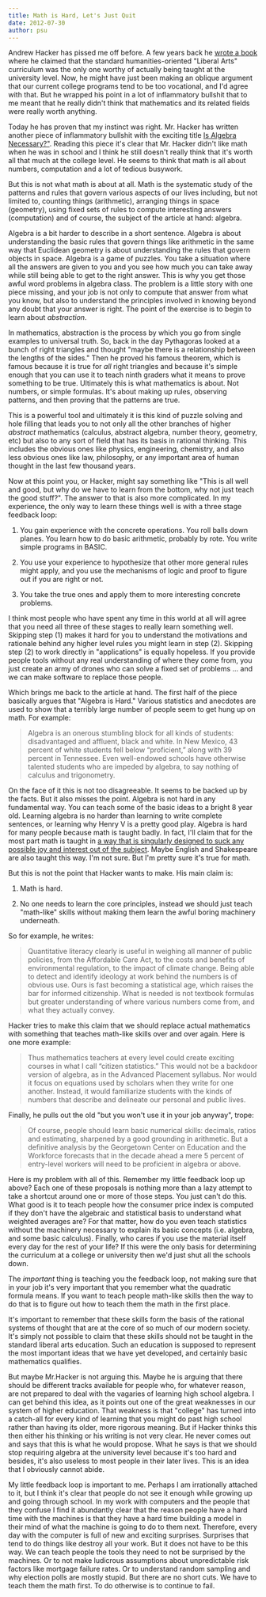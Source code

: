 ```yaml
---
title: Math is Hard, Let's Just Quit
date: 2012-07-30
author: psu
---
```


<p>Andrew Hacker has pissed me off before. A few years back he <a href="http://www.theatlantic.com/entertainment/archive/2010/07/whats-wrong-with-the-american-university-system/60458/">wrote a book</a> where he claimed that the standard humanities-oriented "Liberal Arts" curriculum was the only one worthy of actually being taught at the university level. Now, he might have just been making an oblique argument that our current college programs tend to be too vocational, and I'd agree with that. But he wrapped his point in a lot of inflammatory bullshit that to me meant that he really didn't think that mathematics and its related fields were really worth anything.</p>

<p>
Today he has proven that my instinct was right. Mr. Hacker has written another piece of inflammatory bullshit with the exciting title <a href="http://www.nytimes.com/2012/07/29/opinion/sunday/is-algebra-necessary.html?_r=1&amp;hp&amp;pagewanted=all">Is Algebra Necessary?"</a>. Reading this piece it's clear that Mr. Hacker didn't like math when he was in school and I think he still doesn't really think that it's worth all that much at the college level. He seems to think that math is all about numbers, computation and a lot of tedious busywork.</p>
<p>But this is not what math is about at all. Math is the systematic study of the patterns and rules that govern various aspects of our lives including, but not limited to, counting things (arithmetic), arranging things in space (geometry), using fixed sets of rules to compute interesting answers (computation) and of course, the subject of the article at hand: algebra.</p>
<p>Algebra is a bit harder to describe in a short sentence. Algebra is about understanding the basic rules that govern things like arithmetic in the same way that Euclidean geometry is about understanding the rules that govern objects in space. Algebra is a game of puzzles. You take a situation where all the answers are given to you and you see how much you can take away while still being able to get to the right answer. This is why you get those awful word problems in algebra class. The problem is a little story with one piece missing, and your job is not only to compute that answer from what you know, but also to understand the principles involved in knowing beyond any doubt that your answer is right. The point of the exercise is to begin to learn about <em>abstraction</em>. </p>
<p>In mathematics, abstraction is the process by which you go from single examples to universal truth. So, back in the day Pythagoras looked at a bunch of right triangles and thought "maybe there is a relationship between the lengths of the sides." Then he proved his famous theorem, which is famous because it is true for <em>all</em> right triangles and because it's simple enough that you can use it to teach ninth graders what it means to prove something to be true. Ultimately this is what mathematics is about. Not numbers, or simple formulas. It's about making up rules, observing patterns, and then proving that the patterns are true. </p>
<p>This is a powerful tool and ultimately it is this kind of puzzle solving and hole filling that leads you to not only all the other branches of higher <em>abstract</em> mathematics (calculus, abstract algebra, number theory, geometry, etc) but also to any sort of field that has its basis in rational thinking. This includes the obvious ones like physics, engineering, chemistry, and also less obvious ones like law, philosophy, or any important area of human thought in the last few thousand years.</p>
<p>Now at this point you, or Hacker, might say something like "This is all well and good, but why do we have to learn from the bottom, why not just teach the good stuff?". The answer to that is also more complicated. In my experience, the only way to learn these things well is with a three stage feedback loop:</p>

1. You gain experience with the concrete operations. You roll balls down planes. You learn how to do basic arithmetic, probably by rote. You write simple programs in BASIC.</p>

2. You use your experience to hypothesize that other more general rules might apply, and you use the mechanisms of logic and proof to figure out if you are right or not.</p>

3. You take the true ones and apply them to more interesting concrete problems.

<p>I think most people who have spent any time in this world at all will agree that you need all three of these stages to really learn something well. Skipping step (1) makes it hard for you to understand the motivations and rationale behind any higher level rules you might learn in step (2). Skipping step (2) to work directly in "applications" is equally hopeless. If you provide people tools without any real understanding of where they come from, you just create an army of drones who can solve a fixed set of problems ... and we can make software to replace those people.</p>
<p>Which brings me back to the article at hand. The first half of the piece basically argues that "Algebra is Hard." Various statistics and anecdotes are used to show that a terribly large number of people seem to get hung up on math. For example:</p>
<blockquote><p>
Algebra is an onerous stumbling block for all kinds of students: disadvantaged and affluent, black and white. In New Mexico, 43 percent of white students fell below “proficient,” along with 39 percent in Tennessee. Even well-endowed schools have otherwise talented students who are impeded by algebra, to say nothing of calculus and trigonometry.
</p></blockquote>
<p>On the face of it this is not too disagreeable. It seems to be backed up by the facts. But it also misses the point. Algebra is not hard in any fundamental way. You can teach some of the basic ideas to a bright 8 year old. Learning algebra is no harder than learning to write complete sentences, or learning why Henry V is a pretty good play. Algebra is hard for many people because math is taught badly. In fact, I'll claim that for the most part math is taught in <a href="http://worrydream.com/refs/Lockhart-MathematiciansLament.pdf">a way that is singularly designed to suck any possible joy and interest out of the subject</a>. Maybe English and Shakespeare are also taught this way. I'm not sure. But I'm pretty sure it's true for math.</p>
<p>But this is not the point that Hacker wants to make. His main claim is:</p>

1. Math is hard.

2. No one needs to learn the core principles, instead we should just teach "math-like" skills without making them learn the awful boring machinery underneath.

<p>So for example, he writes:</p>
<blockquote><p>
Quantitative literacy clearly is useful in weighing all manner of public policies, from the Affordable Care Act, to the costs and benefits of environmental regulation, to the impact of climate change. Being able to detect and identify ideology at work behind the numbers is of obvious use. Ours is fast becoming a statistical age, which raises the bar for informed citizenship. What is needed is not textbook formulas but greater understanding of where various numbers come from, and what they actually convey.
</p></blockquote>
<p>Hacker tries to make this claim that we should replace actual mathematics with something that teaches math-like skills over and over again. Here is one more example:</p>
<blockquote><p>
Thus mathematics teachers at every level could create exciting courses in what I call “citizen statistics.” This would not be a backdoor version of algebra, as in the Advanced Placement syllabus. Nor would it focus on equations used by scholars when they write for one another. Instead, it would familiarize students with the kinds of numbers that describe and delineate our personal and public lives.
</p></blockquote>
<p>Finally, he pulls out the old "but you won't use it in your job anyway", trope:</p>
<blockquote><p>
Of course, people should learn basic numerical skills: decimals, ratios and estimating, sharpened by a good grounding in arithmetic. But a definitive analysis by the Georgetown Center on Education and the Workforce forecasts that in the decade ahead a mere 5 percent of entry-level workers will need to be proficient in algebra or above.
</p></blockquote>
<p>Here is my problem with all of this. Remember my little feedback loop up above? Each one of these proposals is nothing more than a lazy attempt to take a shortcut around one or more of those steps. You just can't do this. What good is it to teach people how the consumer price index is computed if they don't have the algebraic and statistical basis to understand what weighted averages are? For that matter, how do you even teach statistics without the machinery necessary to explain its basic concepts (i.e. algebra, and some basic calculus). Finally, who cares if you use the material itself every day for the rest of your life? If this were the only basis for determining the curriculum at a college or university then we'd just shut all the schools down. </p>
<p>The <em>important</em> thing is teaching you the feedback loop, not making sure that in your job it's very important that you remember what the quadratic formula means. If you want to teach people math-like skills then the way to do that is to figure out how to teach them the math in the first place. </p>
<p>It's important to remember that these skills form the basis of the rational systems of thought that are at the core of so much of our modern society. It's simply not possible to claim that these skills should not be taught in the standard liberal arts education. Such an education is supposed to represent the most important ideas that we have yet developed, and certainly basic mathematics qualifies.</p>
<p>But maybe Mr.Hacker is not arguing this. Maybe he is arguing that there should be different tracks available for people who, for whatever reason, are not prepared to deal with the vagaries of learning high school algebra. I can get behind this idea, as it points out one of the great weaknesses in our system of higher education. That weakness is that "college" has turned into a catch-all for every kind of learning that you might do past high school rather than having its older, more rigorous meaning. But if Hacker thinks this then either his thinking or his writing is not very clear. He never comes out and says that this is what he would propose. What he says is that we should stop requiring algebra at the university level because it's too hard and besides, it's also useless to most people in their later lives. This is an idea that I obviously cannot abide.</p>
<p>My little feedback loop is important to me. Perhaps I am irrationally attached to it, but I think it's clear that people do not see it enough while growing up and going through school. In my work with computers and the people that they confuse I find it abundantly clear that the reason people have a hard time with the machines is that they have a hard time building a model in their mind of what the machine is going to do to them next. Therefore, every day with the computer is full of new and exciting surprises. Surprises that tend to do things like destroy all your work. But it does not have to be this way. We can teach people the tools they need to not be surprised by the machines. Or to not make ludicrous assumptions about unpredictable risk factors like mortgage failure rates. Or to understand random sampling and why election polls are mostly stupid. But there are no short cuts. We have to teach them the math first. To do otherwise is to continue to fail.</p>